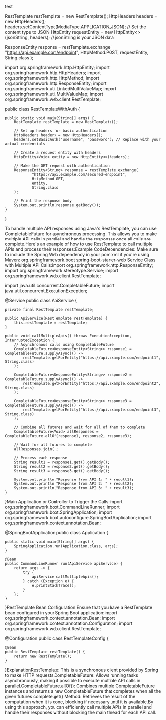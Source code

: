 test

RestTemplate restTemplate = new RestTemplate();
HttpHeaders headers = new HttpHeaders();
headers.setContentType(MediaType.APPLICATION_JSON); // Set the content type to JSON
HttpEntity<String> requestEntity = new HttpEntity<>(jsonString, headers); // jsonString is your JSON data

ResponseEntity<String> response = restTemplate.exchange(
    "https://api.example.com/endpoint",
    HttpMethod.POST, 
    requestEntity,
    String.class
); 


import org.springframework.http.HttpEntity;
import org.springframework.http.HttpHeaders;
import org.springframework.http.HttpMethod;
import org.springframework.http.ResponseEntity;
import org.springframework.util.LinkedMultiValueMap;
import org.springframework.util.MultiValueMap;
import org.springframework.web.client.RestTemplate;

public class RestTemplateWithAuth {

    public static void main(String[] args) {
        RestTemplate restTemplate = new RestTemplate();

        // Set up headers for basic authentication
        HttpHeaders headers = new HttpHeaders();
        headers.setBasicAuth("username", "password"); // Replace with your actual credentials

        // Create a request entity with headers
        HttpEntity<Void> entity = new HttpEntity<>(headers);

        // Make the GET request with authentication
        ResponseEntity<String> response = restTemplate.exchange(
                "https://api.example.com/secured-endpoint", 
                HttpMethod.GET, 
                entity,
                String.class
        );

        // Print the response body
        System.out.println(response.getBody());
    }
}


To handle multiple API responses using Java's RestTemplate, you can use CompletableFuture for asynchronous processing. This allows you to make multiple API calls in parallel and handle the responses once all calls are complete.Here's an example of how to use RestTemplate to call multiple APIs and process their responses:Example CodeDependencies: Make sure to include the Spring Web dependency in your pom.xml if you're using Maven:<dependency>
    <groupId>org.springframework.boot</groupId>
    <artifactId>spring-boot-starter-web</artifactId>
</dependency>Service Class with Multiple API Calls:import org.springframework.http.ResponseEntity;
import org.springframework.stereotype.Service;
import org.springframework.web.client.RestTemplate;

import java.util.concurrent.CompletableFuture;
import java.util.concurrent.ExecutionException;

@Service
public class ApiService {

    private final RestTemplate restTemplate;

    public ApiService(RestTemplate restTemplate) {
        this.restTemplate = restTemplate;
    }

    public void callMultipleApis() throws ExecutionException, InterruptedException {
        // Asynchronous calls using CompletableFuture
        CompletableFuture<ResponseEntity<String>> response1 = CompletableFuture.supplyAsync(() -> 
            restTemplate.getForEntity("https://api.example.com/endpoint1", String.class)
        );

        CompletableFuture<ResponseEntity<String>> response2 = CompletableFuture.supplyAsync(() -> 
            restTemplate.getForEntity("https://api.example.com/endpoint2", String.class)
        );

        CompletableFuture<ResponseEntity<String>> response3 = CompletableFuture.supplyAsync(() -> 
            restTemplate.getForEntity("https://api.example.com/endpoint3", String.class)
        );

        // Combine all futures and wait for all of them to complete
        CompletableFuture<Void> allResponses = CompletableFuture.allOf(response1, response2, response3);

        // Wait for all futures to complete
        allResponses.join();

        // Process each response
        String result1 = response1.get().getBody();
        String result2 = response2.get().getBody();
        String result3 = response3.get().getBody();

        System.out.println("Response from API 1: " + result1);
        System.out.println("Response from API 2: " + result2);
        System.out.println("Response from API 3: " + result3);
    }
}Main Application or Controller to Trigger the Calls:import org.springframework.boot.CommandLineRunner;
import org.springframework.boot.SpringApplication;
import org.springframework.boot.autoconfigure.SpringBootApplication;
import org.springframework.context.annotation.Bean;

@SpringBootApplication
public class Application {

    public static void main(String[] args) {
        SpringApplication.run(Application.class, args);
    }

    @Bean
    public CommandLineRunner run(ApiService apiService) {
        return args -> {
            try {
                apiService.callMultipleApis();
            } catch (Exception e) {
                e.printStackTrace();
            }
        };
    }
}RestTemplate Bean Configuration:Ensure that you have a RestTemplate bean configured in your Spring Boot application:import org.springframework.context.annotation.Bean;
import org.springframework.context.annotation.Configuration;
import org.springframework.web.client.RestTemplate;

@Configuration
public class RestTemplateConfig {

    @Bean
    public RestTemplate restTemplate() {
        return new RestTemplate();
    }
}ExplanationRestTemplate: This is a synchronous client provided by Spring to make HTTP requests.CompletableFuture: Allows running tasks asynchronously, making it possible to execute multiple API calls in parallel.CompletableFuture.allOf(): Combines multiple CompletableFuture instances and returns a new CompletableFuture that completes when all the given futures complete.get() Method: Retrieves the result of the computation when it is done, blocking if necessary until it is available.By using this approach, you can efficiently call multiple APIs in parallel and handle their responses without blocking the main thread for each API call.
